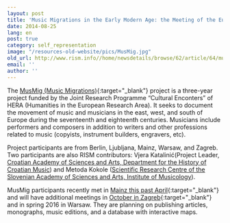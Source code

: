 ```yaml
---
layout: post
title: 'Music Migrations in the Early Modern Age: the Meeting of the European East, West and South'
date: 2014-08-25
lang: en
post: true
category: self_representation
image: "/resources-old-website/pics/MusMig.jpg"
old_url: http://www.rism.info//home/newsdetails/browse/62/article/64/music-migrations-in-the-early-modern-age-the-meeting-of-the-european-east-west-and-south.html
email: ''
author: ''
---
```



The [MusMig (Music Migrations)](http://musmig.hypotheses.org/){:target="_blank"} project is a three-year project funded by the Joint Research Programme “Cultural Enconters” of HERA (Humanities in the European Research Area). It seeks to document the movement of music and musicians in the east, west, and south of Europe during the seventeenth and eighteenth centuries. Musicians include performers and composers in addition to writers and other professions related to music (copyists, instrument builders, engravers, etc).

Project participants are from Berlin, Ljubljana, Mainz, Warsaw, and Zagreb. Two participants are also RISM contributors: Vjera Katalinić(Project Leader, [Croatian Academy of Sciences and Arts, Department for the History of Croatian Music](http://info.hazu.hr/odsjek_za_povijest_hrvatske_glazbe)) and Metoda Kokole ([Scientific Research Centre of the Slovenian Academy of Sciences and Arts, Institute of Musicology](http://mi.zrc-sazu.si/en/predstavitev#v)).

MusMig participants recently met in [Mainz this past April](http://musmig.hypotheses.org/135){:target="_blank"} and will have additional meetings in [October in Zagreb](http://musmig.hypotheses.org/232){:target="_blank"} and in spring 2016 in Warsaw. They are planning on publishing articles, monographs, music editions, and a database with interactive maps.